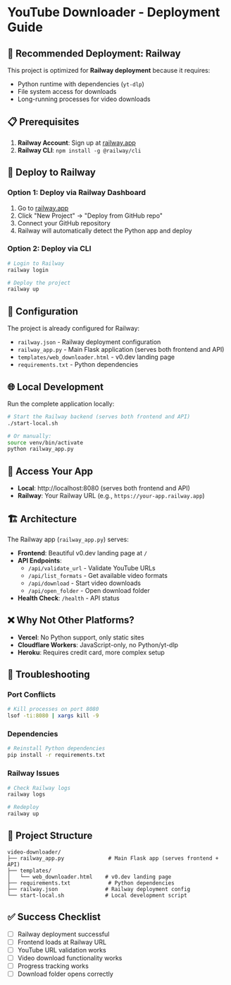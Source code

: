 # YouTube Downloader - Deployment Guide

## 🚀 Recommended Deployment: Railway

This project is optimized for **Railway deployment** because it requires:
- Python runtime with dependencies (`yt-dlp`)
- File system access for downloads
- Long-running processes for video downloads

## 📋 Prerequisites

1. **Railway Account**: Sign up at [railway.app](https://railway.app)
2. **Railway CLI**: `npm install -g @railway/cli`

## 🚀 Deploy to Railway

### Option 1: Deploy via Railway Dashboard
1. Go to [railway.app](https://railway.app)
2. Click "New Project" → "Deploy from GitHub repo"
3. Connect your GitHub repository
4. Railway will automatically detect the Python app and deploy

### Option 2: Deploy via CLI
```bash
# Login to Railway
railway login

# Deploy the project
railway up
```

## 🔧 Configuration

The project is already configured for Railway:
- `railway.json` - Railway deployment configuration
- `railway_app.py` - Main Flask application (serves both frontend and API)
- `templates/web_downloader.html` - v0.dev landing page
- `requirements.txt` - Python dependencies

## 🌐 Local Development

Run the complete application locally:

```bash
# Start the Railway backend (serves both frontend and API)
./start-local.sh

# Or manually:
source venv/bin/activate
python railway_app.py
```

## 📱 Access Your App

- **Local**: http://localhost:8080 (serves both frontend and API)
- **Railway**: Your Railway URL (e.g., `https://your-app.railway.app`)

## 🏗️ Architecture

The Railway app (`railway_app.py`) serves:
- **Frontend**: Beautiful v0.dev landing page at `/`
- **API Endpoints**: 
  - `/api/validate_url` - Validate YouTube URLs
  - `/api/list_formats` - Get available video formats
  - `/api/download` - Start video downloads
  - `/api/open_folder` - Open download folder
- **Health Check**: `/health` - API status

## ❌ Why Not Other Platforms?

- **Vercel**: No Python support, only static sites
- **Cloudflare Workers**: JavaScript-only, no Python/yt-dlp
- **Heroku**: Requires credit card, more complex setup

## 🐛 Troubleshooting

### Port Conflicts
```bash
# Kill processes on port 8080
lsof -ti:8080 | xargs kill -9
```

### Dependencies
```bash
# Reinstall Python dependencies
pip install -r requirements.txt
```

### Railway Issues
```bash
# Check Railway logs
railway logs

# Redeploy
railway up
```

## 📁 Project Structure

```
video-downloader/
├── railway_app.py              # Main Flask app (serves frontend + API)
├── templates/
│   └── web_downloader.html    # v0.dev landing page
├── requirements.txt            # Python dependencies
├── railway.json               # Railway deployment config
└── start-local.sh             # Local development script
```

## ✅ Success Checklist

- [ ] Railway deployment successful
- [ ] Frontend loads at Railway URL
- [ ] YouTube URL validation works
- [ ] Video download functionality works
- [ ] Progress tracking works
- [ ] Download folder opens correctly
